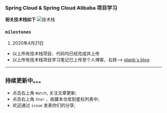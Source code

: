 ### Spring Cloud & Spring Cloud Alibaba 项目学习


**相关技术栈如下**
![技术栈](https://s1.ax1x.com/2020/04/22/JtvmuR.png)

### `milestones`
1. 2020年4月21日  
  - 以上所有技术栈项目、代码均已经完成并上传
  - 以上所有技术栈项目学习笔记已上传至个人博客，右转——> [planb`s blog
  ](www.planb.org.cn)


---
## `持续更新中。。。`
- 点击右上角 `Watch`, 关注文章更新;
- 点击右上角 `Star` ，收藏本仓库到星标列表中;
- 欢迎通过 `issue` 发表你们的分享;
